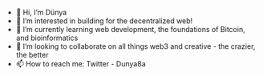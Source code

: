 - 👋 Hi, I’m Dünya
- 👀 I’m interested in building for the decentralized web!
- 🌱 I’m currently learning web development, the foundations of Bitcoin, and bioinformatics
- 💞️ I’m looking to collaborate on all things web3 and creative - the crazier, the better
- 📫 How to reach me: Twitter - Dunya8a

<!---
Dunya-8a/Dunya-8a is a ✨ special ✨ repository because its `README.md` (this file) appears on your GitHub profile.
You can click the Preview link to take a look at your changes.
--->
